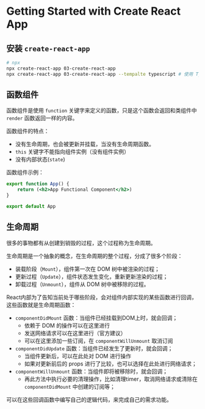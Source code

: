 # Getting Started with Create React App

## 安装 `create-react-app`

```bash
# npx
npx create-react-app 03-create-react-app
npx create-react-app 03-create-react-app --tempalte typescript # 使用 TypeScript
```

## 函数组件

函数组件是使用 `function` 关键字来定义的函数，只是这个函数会返回和类组件中 `render` 函数返回一样的内容。

函数组件的特点：

- 没有生命周期，也会被更新并挂载，当没有生命周期函数。
- `this` 关键字不能指向组件实例（没有组件实例）
- 没有内部状态(`state`)

函数组件示例：

```jsx
export function App() {
    return (<h2>App Functional Component</h2>)
}

export default App
```

## 生命周期

很多的事物都有从创建到销毁的过程，这个过程称为生命周期。

生命周期是一个抽象的概念，在生命周期的整个过程，分成了很多个阶段：

- 装载阶段（`Mount`），组件第一次在 DOM 树中被渲染的过程；
- 更新过程（`Update`），组件状态发生变化，重新更新渲染的过程；
- 卸载过程（`Unmount`），组件从 DOM 树中被移除的过程。

React内部为了告知当前处于哪些阶段，会对组件内部实现的某些函数进行回调，这些函数就是生命周期函数：

- `componentDidMount` 函数：当组件已经挂载到DOM上时，就会回调；
    - 依赖于 DOM 的操作可以在这里进行
    - 发送网络请求可以在这里进行（官方建议）
    - 可以在这里添加一些订阅，在 `componentWillUnmount` 取消订阅
- `componentDidUpdate` 函数：当组件已经发生了更新时，就会回调；
    - 当组件更新后，可以在此处对 DOM 进行操作
    - 如果对更新前后的 props 进行了比较，也可以选择在此处进行网络请求；
- `componentWillUnmount` 函数：当组件即将被移除时，就会回调；
    - 再此方法中执行必要的清理操作，比如清理timer，取消网络请求或清除在 `componentDidMount` 中创建的订阅等；

可以在这些回调函数中编写自己的逻辑代码，来完成自己的需求功能。